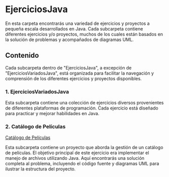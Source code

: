 # EjerciciosJava

En esta carpeta encontrarás una variedad de ejercicios y proyectos a pequeña escala desarrollados en Java. Cada subcarpeta contiene diferentes ejercicios y/o proyectos, muchos de los cuales están basados en la solución de problemas y acompañados de diagramas UML.

## Contenido

Cada subcarpeta dentro de "EjerciciosJava", a excepción de "EjerciciosVariadosJava", está organizada para facilitar la navegación y comprensión de los diferentes ejercicios y proyectos disponibles.

### 1. **EjerciciosVariadosJava**
   Esta subcarpeta contiene una colección de ejercicios diversos provenientes de diferentes plataformas de programación. Cada ejercicio está diseñado para practicar y mejorar habilidades en Java.

### 2. **Catálogo de Películas**
   [Catálogo de Películas](https://github.com/Joskmy/Ejercicios-varios/tree/main/EjerciciosJava/CatalogoPeliculas)
   
   Esta subcarpeta contiene un proyecto que aborda la gestión de un catálogo de películas. El objetivo principal de este ejercicio era implementar el manejo de archivos utilizando Java. Aquí encontrarás una solución completa al problema, incluyendo el código fuente y diagramas UML para ilustrar la estructura del proyecto.
